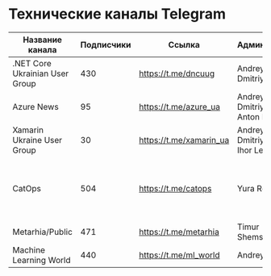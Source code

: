 # Технические каналы Telegram

| Название канала               | Подписчики | Ссылка                   | Администраторы                                | Тематика                      | Описание                      |
|-------------------------------|------------|--------------------------|-----------------------------------------------|-------------------------------|-------------------------------|
|.NET Core Ukrainian User Group	|	430		 | https://t.me/dncuug		| Andrey Gubskiy, Dmitriy Ivanov				| .NET Core, C#					|
|Azure News						|	95		 | https://t.me/azure_ua	| Andrey Gubskiy, Dmitriy Ivanov, Anton Boyko, 	| Azure, 	cloud technologies	|
|Xamarin Ukraine User Group		|	30		 | https://t.me/xamarin_ua	| Andrey Gubskiy, Dmitriy Ivanov, Ihor Leontiev	| Xamarin, mobile development	|
|CatOps							|	504		 | https://t.me/catops		| Yura Rochnyak									| DevOps						| Новости мира DevOps и совсем чуть-чуть про Agile |
|Metarhia/Public				|	471		 | https://t.me/metarhia	| Timur Shemsedinov								| JavaScript, Node.js 			|	
|Machine Learning World			|	440		 | https://t.me/ml_world	| Andrey Nikishaev								| Machine Learning				|
